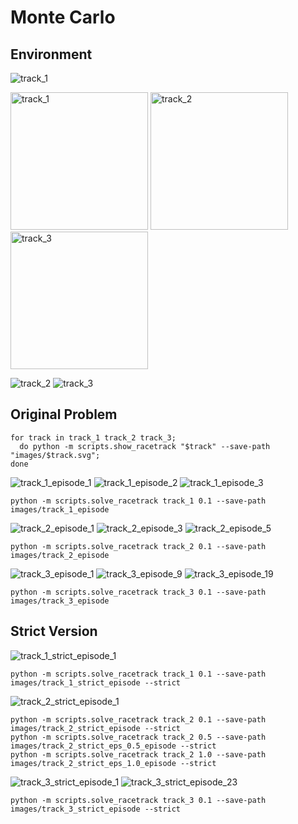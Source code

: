 # Monte Carlo #



## Environment ##



![track_1](images/track_1.svg)

<img src="images/track_1.svg" alt="track_1" width="220px"/>
<img src="images/track_2.svg" alt="track_2" width="220px"/>
<img src="images/track_3.svg" alt="track_3" width="220px"/>

![track_2](images/track_2.svg)
![track_3](images/track_3.svg)


## Original Problem ##

```
for track in track_1 track_2 track_3;
  do python -m scripts.show_racetrack "$track" --save-path "images/$track.svg";
done
```

![track_1_episode_1](images/track_1_episode_1.svg)
![track_1_episode_2](images/track_1_episode_2.svg)
![track_1_episode_3](images/track_1_episode_3.svg)

```
python -m scripts.solve_racetrack track_1 0.1 --save-path images/track_1_episode
```

![track_2_episode_1](images/track_2_episode_1.svg)
![track_2_episode_3](images/track_2_episode_3.svg)
![track_2_episode_5](images/track_2_episode_5.svg)

```
python -m scripts.solve_racetrack track_2 0.1 --save-path images/track_2_episode
```

![track_3_episode_1](images/track_3_episode_1.svg)
![track_3_episode_9](images/track_3_episode_9.svg)
![track_3_episode_19](images/track_3_episode_19.svg)

```
python -m scripts.solve_racetrack track_3 0.1 --save-path images/track_3_episode
```

## Strict Version ##

![track_1_strict_episode_1](images/track_1_strict_episode_1.svg)

```
python -m scripts.solve_racetrack track_1 0.1 --save-path images/track_1_strict_episode --strict
```

![track_2_strict_episode_1](images/track_2_strict_episode_1.svg)

```
python -m scripts.solve_racetrack track_2 0.1 --save-path images/track_2_strict_episode --strict
python -m scripts.solve_racetrack track_2 0.5 --save-path images/track_2_strict_eps_0.5_episode --strict
python -m scripts.solve_racetrack track_2 1.0 --save-path images/track_2_strict_eps_1.0_episode --strict
```

![track_3_strict_episode_1](images/track_3_strict_episode_1.svg)
![track_3_strict_episode_23](images/track_3_strict_episode_23.svg)

```
python -m scripts.solve_racetrack track_3 0.1 --save-path images/track_3_strict_episode --strict
```